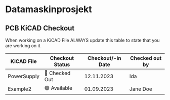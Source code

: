# Datamaskinprosjekt

## PCB KiCAD Checkout

When working on a KiCAD File ALWAYS update this table to state that you are working on it

| KiCAD File | Checkout Status | Checkout/-in Date | Checked out by |
|----------- | ----------------| ------------- | ---------------|
| PowerSupply | :red_circle: Checked Out | 12.11.2023 | Ida |
| Example2 | :green_circle: Available | 01.09.2023 | Jane Doe |
